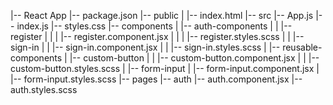 |-- React App
    |-- package.json
    |-- public
    |   |-- index.html
    |-- src
        |-- App.js
        |-- index.js
        |-- styles.css
        |-- components
        |   |-- auth-components
        |   |   |-- register
        |   |   |   |-- register.component.jsx
        |   |   |   |-- register.styles.scss
        |   |   |-- sign-in
        |   |       |-- sign-in.component.jsx
        |   |       |-- sign-in.styles.scss
        |   |-- reusable-components
        |       |-- custom-button
        |       |   |-- custom-button.component.jsx
        |       |   |-- custom-button.styles.scss
        |       |-- form-input
        |           |-- form-input.component.jsx
        |           |-- form-input.styles.scss
        |-- pages
            |-- auth
                |-- auth.component.jsx
                |-- auth.styles.scss
